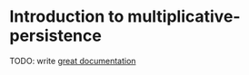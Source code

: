 # Introduction to multiplicative-persistence

TODO: write [great documentation](http://jacobian.org/writing/what-to-write/)
